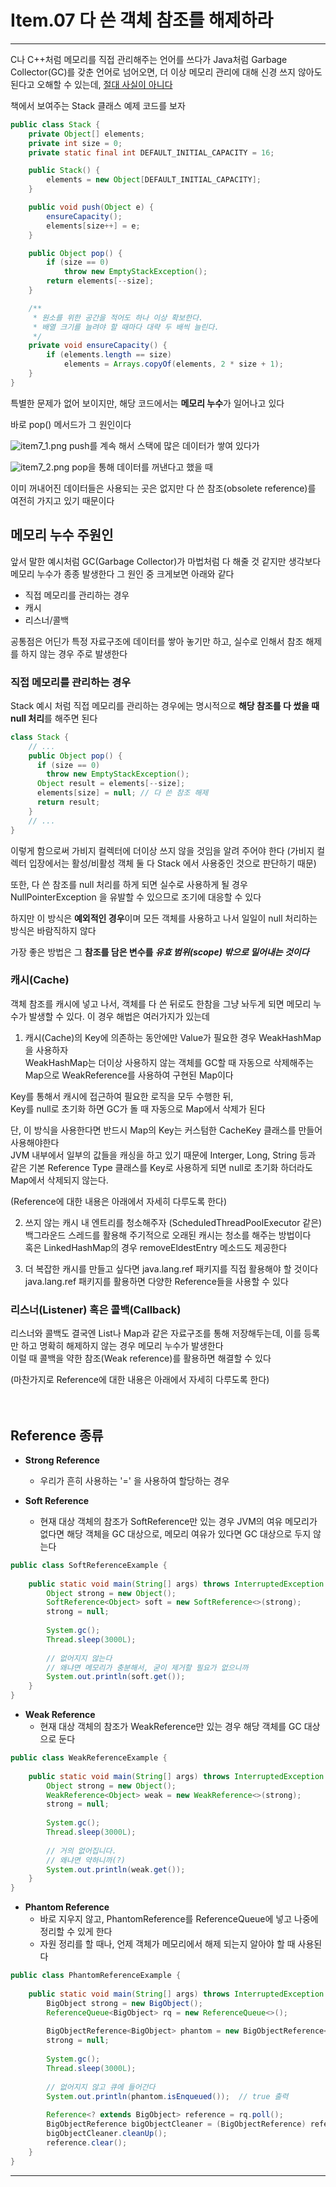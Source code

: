 # Item.07 다 쓴 객체 참조를 해제하라
---

C나 C++처럼 메모리를 직접 관리해주는 언어를 쓰다가 Java처럼 Garbage Collector(GC)를 갖춘 언어로 넘어오면, 더 이상 메모리 관리에 대해 신경 쓰지 않아도 된다고 오해할 수 있는데, <u>절대
사실이 아니다</u>

책에서 보여주는 Stack 클래스 예제 코드를 보자

```java
public class Stack {
    private Object[] elements;
    private int size = 0;
    private static final int DEFAULT_INITIAL_CAPACITY = 16;

    public Stack() {
        elements = new Object[DEFAULT_INITIAL_CAPACITY];
    }

    public void push(Object e) {
        ensureCapacity();
        elements[size++] = e;
    }

    public Object pop() {
        if (size == 0)
            throw new EmptyStackException();
        return elements[--size];
    }

    /**
     * 원소를 위한 공간을 적어도 하나 이상 확보한다.  
     * 배열 크기를 늘려야 할 때마다 대략 두 배씩 늘린다.  
     */
    private void ensureCapacity() {
        if (elements.length == size)
            elements = Arrays.copyOf(elements, 2 * size + 1);
    }
}
```

특별한 문제가 없어 보이지만, 해당 코드에서는 <b>메모리 누수</b>가 일어나고 있다

바로 pop() 메서드가 그 원인이다

![item7_1.png](./img/item7_1.png)  push를 계속 해서 스택에 많은 데이터가 쌓여 있다가

![item7_2.png](./img/item7_2.png)  pop을 통해 데이터를 꺼낸다고 했을 때

이미 꺼내어진 데이터들은 사용되는 곳은 없지만 다 쓴 참조(obsolete reference)를 여전히 가지고 있기 때문이다



## 메모리 누수 주원인

앞서 말한 예시처럼 GC(Garbage Collector)가 마법처럼 다 해줄 것 같지만 생각보다 메모리 누수가 종종 발생한다
그 원인 중 크게보면 아래와 같다

- 직접 메모리를 관리하는 경우
- 캐시
- 리스너/콜백
  
공통점은 어딘가 특정 자료구조에 데이터를 쌓아 놓기만 하고, 실수로 인해서 참조 해제를 하지 않는 경우 주로 발생한다


### 직접 메모리를 관리하는 경우
Stack 예시 처럼 직접 메모리를 관리하는 경우에는 명시적으로 <b>해당 참조를 다 썼을 때 null 처리</b>를 해주면 된다
```java
class Stack {
    // ...
    public Object pop() {
      if (size == 0)
        throw new EmptyStackException();
      Object result = elements[--size];
      elements[size] = null; // 다 쓴 참조 해제
      return result;
    }
    // ...
}
```
이렇게 함으로써 가비지 컬렉터에 더이상 쓰지 않을 것임을 알려 주어야 한다
(가비지 컬렉터 입장에서는 활성/비활성 객체 둘 다 Stack 에서 사용중인 것으로 판단하기 때문)

또한, 다 쓴 참조를 null 처리를 하게 되면 실수로 사용하게 될 경우 NullPointerException 을 유발할 수 있으므로 조기에 대응할 수 있다

하지만 이 방식은 <b>예외적인 경우</b>이며 모든 객체를 사용하고 나서 일일이 null 처리하는 방식은 바람직하지 않다

가장 좋은 방법은 그 <b>참조를 담은 변수를 <i>유효 범위(scope) 밖으로 밀어내는 것이다</i></b>


### 캐시(Cache)
객체 참조를 캐시에 넣고 나서, 객체를 다 쓴 뒤로도 한참을 그냥 놔두게 되면 메모리 누수가 발생할 수 있다.
이 경우 해법은 여러가지가 있는데

1. 캐시(Cache)의 Key에 의존하는 동안에만 Value가 필요한 경우 WeakHashMap을 사용하자<br>
WeakHashMap는 더이상 사용하지 않는 객체를 GC할 때 자동으로 삭제해주는 Map으로 WeakReference를 사용하여 구현된 Map이다

Key를 통해서 캐시에 접근하여 필요한 로직을 모두 수행한 뒤,<br>
Key를 null로 초기화 하면 GC가 돌 때 자동으로 Map에서 삭제가 된다

단, 이 방식을 사용한다면 반드시 Map의 Key는 커스텀한 CacheKey 클래스를 만들어 사용해야한다<br>
JVM 내부에서 일부의 값들을 캐싱을 하고 있기 때문에 Interger, Long, String 등과 같은 기본 Reference Type 클래스를 Key로 사용하게 되면 null로 초기화 하더라도 Map에서 삭제되지 않는다.

(Reference에 대한 내용은 아래에서 자세히 다루도록 한다)

2. 쓰지 않는 캐시 내 엔트리를 청소해주자
(ScheduledThreadPoolExecutor 같은) 백그라운드 스레드를 활용해 주기적으로 오래된 캐시는 청소를 해주는 방법이다<br>
혹은 LinkedHashMap의 경우 removeEldestEntry 메소드도 제공한다

3. 더 복잡한 캐시를 만들고 싶다면 java.lang.ref 패키지를 직접 활용해야 할 것이다<br>
java.lang.ref 패키지를 활용하면 다양한 Reference들을 사용할 수 있다


### 리스너(Listener) 혹은 콜백(Callback)
리스너와 콜백도 결국엔 List나 Map과 같은 자료구조를 통해 저장해두는데, 이를 등록만 하고 명확히 해제하지 않는 경우 메모리 누수가 발생한다<br>
이럴 때 콜백을 약한 참조(Weak reference)를 활용하면 해결할 수 있다

(마찬가지로 Reference에 대한 내용은 아래에서 자세히 다루도록 한다)
<br>
<br>
<br>
## Reference 종류
- **Strong Reference**
    - 우리가 흔히 사용하는 '=' 을 사용하여 할당하는 경우

- **Soft Reference**
	- 현재 대상 객체의 참조가 SoftReference만 있는 경우 JVM의 여유 메모리가 없다면 해당 객체을 GC 대상으로, 메모리 여유가 있다면 GC 대상으로 두지 않는다
```java
public class SoftReferenceExample {  
  
    public static void main(String[] args) throws InterruptedException {  
        Object strong = new Object();  
        SoftReference<Object> soft = new SoftReference<>(strong);  
        strong = null;  
  
        System.gc();  
        Thread.sleep(3000L);  
  
        // 없어지지 않는다 
        // 왜냐면 메모리가 충분해서, 굳이 제거할 필요가 없으니까
        System.out.println(soft.get());  
    }  
}
```

- **Weak Reference**
	- 현재 대상 객체의 참조가 WeakReference만 있는 경우 해당 객체를 GC 대상으로 둔다
```java
public class WeakReferenceExample {  
  
    public static void main(String[] args) throws InterruptedException {  
        Object strong = new Object();  
        WeakReference<Object> weak = new WeakReference<>(strong);  
        strong = null;  
  
        System.gc();  
        Thread.sleep(3000L);  
  
        // 거의 없어집니다.  
        // 왜냐면 약하니까(?) 
        System.out.println(weak.get());  
    }  
}
```

- **Phantom Reference**
	- 바로 지우지 않고, PhantomReference를 ReferenceQueue에 넣고 나중에 정리할 수 있게 한다
	- 자원 정리를 할 때나, 언제 객체가 메모리에서 해제 되는지 알아야 할 때 사용된다
```java
public class PhantomReferenceExample {  
  
    public static void main(String[] args) throws InterruptedException {  
        BigObject strong = new BigObject();  
        ReferenceQueue<BigObject> rq = new ReferenceQueue<>();  
  
        BigObjectReference<BigObject> phantom = new BigObjectReference<>(strong, rq);  
        strong = null;  
  
        System.gc();  
        Thread.sleep(3000L);  
  
        // 없어지지 않고 큐에 들어간다
        System.out.println(phantom.isEnqueued());  // true 출력 
  
        Reference<? extends BigObject> reference = rq.poll();  
        BigObjectReference bigObjectCleaner = (BigObjectReference) reference;  
        bigObjectCleaner.cleanUp();  
        reference.clear();  
    }  
}
```

---
